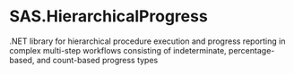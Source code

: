 # SAS.HierarchicalProgress
.NET library for hierarchical procedure execution and progress reporting in complex multi-step workflows consisting of indeterminate, percentage-based, and count-based progress types
